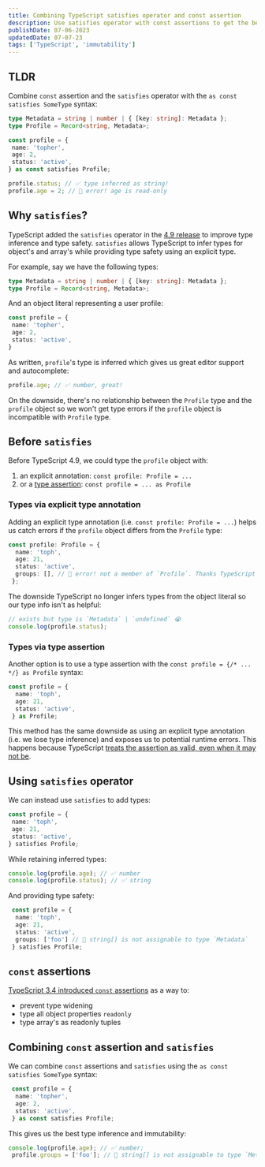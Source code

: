 ```yaml
---
title: Combining TypeScript satisfies operator and const assertion
description: Use satisfies operator with const assertions to get the best of type inference, type safety, and immutability.
publishDate: 07-06-2023
updatedDate: 07-07-23
tags: ['TypeScript', 'immutability']
---
```


## TLDR

Combine `const` assertion and the `satisfies` operator with the `as const satisfies SomeType` syntax:

```ts
type Metadata = string | number | { [key: string]: Metadata };
type Profile = Record<string, Metadata>;

const profile = {
 name: 'topher',
 age: 2,
 status: 'active',
} as const satisfies Profile;

profile.status; // ✅ type inferred as string!
profile.age = 2; // 🚫 error! age is read-only


```

## Why `satisfies`?

TypeScript added the `satisfies` operator in the [4.9 release](https://www.typescriptlang.org/docs/handbook/release-notes/typescript-4-9.html#the-satisfies-operator) to improve type inference and type safety. `satisfies` allows TypeScript to infer types for object's and array's while providing type safety using an explicit type.

For example, say we have the following types:

```ts
type Metadata = string | number | { [key: string]: Metadata };
type Profile = Record<string, Metadata>;
```

And an object literal representing a user profile:

```ts
const profile = {
 name: 'topher',
 age: 2,
 status: 'active',
}
```

As written, `profile`'s type is inferred which gives us great editor support and autocomplete:

```ts
profile.age; // ✅ number, great!
```

On the downside, there's no relationship between the `Profile` type and the `profile` object so we won't get type errors if the `profile` object is incompatible with `Profile` type.

## Before `satisfies`

Before TypeScript 4.9, we could type the `profile` object with:

1. an explicit annotation: `const profile: Profile = ...`
2. or a [type assertion](https://www.typescriptlang.org/docs/handbook/2/everyday-types.html#type-assertions): `const profile = ... as Profile`

### Types via explicit type annotation

Adding an explicit type annotation (i.e. `const profile: Profile = ...`) helps us catch errors if the `profile` object differs from the `Profile` type:

```ts
const profile: Profile = {
  name: 'toph',
  age: 21,
  status: 'active',
  groups: [], // 🚫 error! not a member of `Profile`. Thanks TypeScript 🥰
 };
```

The downside TypeScript no longer infers types from the object literal so our type info isn't as helpful:

```ts
// exists but type is `Metadata` | `undefined` 😭
console.log(profile.status); 
```

### Types via type assertion

Another option is to use a type assertion with the `const profile = {/* ... */} as Profile` syntax:

```ts
const profile = {
  name: 'toph',
  age: 21,
  status: 'active',
 } as Profile;
```

This method has the same downside as using an explicit type annotation (i.e. we
lose type inference) and exposes us to potential runtime errors. This happens because TypeScript [treats the assertion as valid, even when it may not be](https://github.com/microsoft/TypeScript/issues/49436).

## Using `satisfies` operator

We can instead use `satisfies` to add types:

```ts
const profile = {
 name: 'toph',
 age: 21,
 status: 'active',
} satisfies Profile;
```

While retaining inferred types:

```ts
console.log(profile.age); // ✅ number
console.log(profile.status); // ✅ string 
```

And providing type safety:

```ts
 const profile = {
  name: 'toph',
  age: 21,
  status: 'active', 
  groups: ['foo'] // 🚫 string[] is not assignable to type `Metadata`
 } satisfies Profile;
```

## `const` assertions

[TypeScript 3.4 introduced `const` assertions](https://www.typescriptlang.org/docs/handbook/release-notes/typescript-3-4.html#const-assertions)
as a way to:

- prevent type widening
- type all object properties `readonly`
- type array's as readonly tuples

## Combining `const` assertion and `satisfies`

We can combine `const` assertions and `satisfies` using the `as const satisfies SomeType` syntax:

```ts
 const profile = {
  name: 'topher',
  age: 2,
  status: 'active',
 } as const satisfies Profile;
```

This gives us the best type inference and immutability:

```ts
console.log(profile.age); // ✅ number;
 profile.groups = ['foo']; // 🚫 string[] is not assignable to type `Metadata`
```
